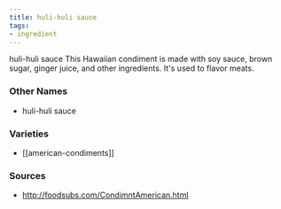 ```yaml
---
title: huli-huli sauce
tags:
- ingredient
---
```

huli-huli sauce This Hawaiian condiment is made with soy sauce, brown sugar, ginger juice, and other ingredients. It's used to flavor meats.

### Other Names

* huli-huli sauce

### Varieties

* [[american-condiments]]

### Sources
* http://foodsubs.com/CondimntAmerican.html
